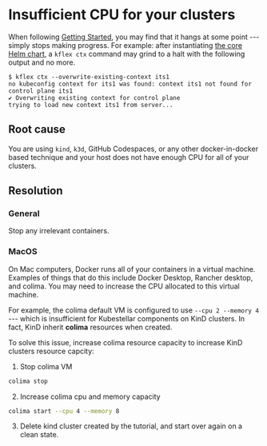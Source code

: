# Insufficient CPU for your clusters

When following [Getting Started](get-started.md), you may find that it hangs at some point --- simply stops making progress. For example: after instantiating [the core Helm chart](core-chart.md), a `kflex ctx` command may grind to a halt with the following output and no more.

```console
$ kflex ctx --overwrite-existing-context its1
no kubeconfig context for its1 was found: context its1 not found for control plane its1
✔ Overwriting existing context for control plane
trying to load new context its1 from server...
```

## Root cause

You are using `kind`, `k3d`, GitHub Codespaces, or any other docker-in-docker based technique and your host does not have enough CPU for all of your clusters.

## Resolution

### General

Stop any irrelevant containers.

### MacOS

On Mac computers, Docker runs all of your containers in a virtual machine. Examples of things that do this include Docker Desktop, Rancher desktop, and colima. You may need to increase the CPU allocated to this virtual machine.

For example, the colima default VM is configured to use `--cpu 2 --memory 4` --- which is insufficient for Kubestellar components on KinD clusters. In fact, KinD inherit **colima** resources when created.

To solve this issue, increase colima resource capacity to increase KinD clusters resource capcity:

1. Stop colima VM

```bash
colima stop
```

2.  Increase colima cpu and memory capacity

```bash
colima start --cpu 4 --memory 8
```

3. Delete kind cluster created by the tutorial, and start over again on a clean state.
